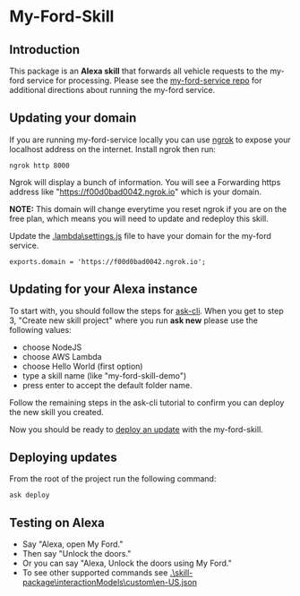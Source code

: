 # My-Ford-Skill

## Introduction
This package is an **Alexa skill** that forwards all vehicle requests to the my-ford service for processing.  Please see the [my-ford-service repo](https://www.github.com/jamisonderek/my-ford-service) for additional directions about 
running the my-ford service.


## Updating your domain
If you are running my-ford-service locally you can use [ngrok](https://dashboard.ngrok.com/get-started/setup) to expose your localhost
address on the internet.  Install ngrok then run:
```
ngrok http 8000
```
Ngrok will display a bunch of information. You will see a Forwarding https address like "https://f00d0bad0042.ngrok.io" which is your domain.<p>
**NOTE:** This domain will change everytime you reset ngrok if you are on the free plan, which means
you will need to update and redeploy this skill.

Update the [.lambda\settings.js](./lambda/settings.js) file to have your domain for the my-ford service.  
```
exports.domain = 'https://f00d0bad0042.ngrok.io';
```

## Updating for your Alexa instance
To start with, you should follow the steps for [ask-cli](https://github.com/alexa/ask-cli#getting-started).  When you get to step 3, "Create new skill project" where you run **ask new** please use the following values:
- choose NodeJS
- choose AWS Lambda
- choose Hello World (first option)
- type a skill name (like "my-ford-skill-demo")
- press enter to accept the default folder name.

Follow the remaining steps in the ask-cli tutorial to confirm you can deploy the new skill you created.

Now you should be ready to [deploy an update](#deploying-updates) with the my-ford-skill.

## Deploying updates
From the root of the project run the following command:
```
ask deploy
```


## Testing on Alexa
- Say "Alexa, open My Ford."
- Then say "Unlock the doors."
- Or you can say "Alexa, Unlock the doors using My Ford."
- To see other supported commands see [.\skill-package\interactionModels\custom\en-US.json](./skill-package/interactionModels/custom/en-US.json)